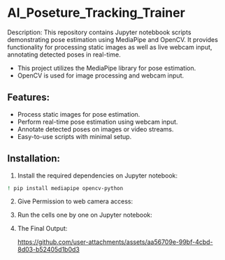 # AI_Poseture_Tracking_Trainer
Description: This repository contains Jupyter notebbook scripts demonstrating pose estimation using MediaPipe and OpenCV. It provides functionality for processing static images as well as live webcam input, annotating detected poses in real-time.

* This project utilizes the MediaPipe library for pose estimation.
* OpenCV is used for image processing and webcam input.

## Features:

* Process static images for pose estimation.
* Perform real-time pose estimation using webcam input.
* Annotate detected poses on images or video streams.
* Easy-to-use scripts with minimal setup.

## Installation:
1. Install the required dependencies on Jupyter notebook:
```bash
! pip install mediapipe opencv-python
```
2. Give Permission to web camera access:

3. Run the cells one by one on Jupyter notebook:

4. The Final Output:

   https://github.com/user-attachments/assets/aa56709e-99bf-4cbd-8d03-b52405d1b0d3 

